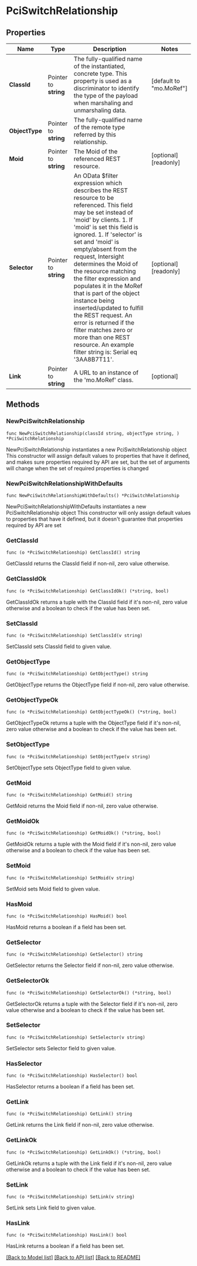 # PciSwitchRelationship

## Properties

Name | Type | Description | Notes
------------ | ------------- | ------------- | -------------
**ClassId** | Pointer to **string** | The fully-qualified name of the instantiated, concrete type. This property is used as a discriminator to identify the type of the payload when marshaling and unmarshaling data. | [default to "mo.MoRef"]
**ObjectType** | Pointer to **string** | The fully-qualified name of the remote type referred by this relationship. | 
**Moid** | Pointer to **string** | The Moid of the referenced REST resource. | [optional] [readonly] 
**Selector** | Pointer to **string** | An OData $filter expression which describes the REST resource to be referenced. This field may be set instead of &#39;moid&#39; by clients. 1. If &#39;moid&#39; is set this field is ignored. 1. If &#39;selector&#39; is set and &#39;moid&#39; is empty/absent from the request, Intersight determines the Moid of the resource matching the filter expression and populates it in the MoRef that is part of the object instance being inserted/updated to fulfill the REST request. An error is returned if the filter matches zero or more than one REST resource. An example filter string is: Serial eq &#39;3AA8B7T11&#39;. | [optional] [readonly] 
**Link** | Pointer to **string** | A URL to an instance of the &#39;mo.MoRef&#39; class. | [optional] 

## Methods

### NewPciSwitchRelationship

`func NewPciSwitchRelationship(classId string, objectType string, ) *PciSwitchRelationship`

NewPciSwitchRelationship instantiates a new PciSwitchRelationship object
This constructor will assign default values to properties that have it defined,
and makes sure properties required by API are set, but the set of arguments
will change when the set of required properties is changed

### NewPciSwitchRelationshipWithDefaults

`func NewPciSwitchRelationshipWithDefaults() *PciSwitchRelationship`

NewPciSwitchRelationshipWithDefaults instantiates a new PciSwitchRelationship object
This constructor will only assign default values to properties that have it defined,
but it doesn't guarantee that properties required by API are set

### GetClassId

`func (o *PciSwitchRelationship) GetClassId() string`

GetClassId returns the ClassId field if non-nil, zero value otherwise.

### GetClassIdOk

`func (o *PciSwitchRelationship) GetClassIdOk() (*string, bool)`

GetClassIdOk returns a tuple with the ClassId field if it's non-nil, zero value otherwise
and a boolean to check if the value has been set.

### SetClassId

`func (o *PciSwitchRelationship) SetClassId(v string)`

SetClassId sets ClassId field to given value.


### GetObjectType

`func (o *PciSwitchRelationship) GetObjectType() string`

GetObjectType returns the ObjectType field if non-nil, zero value otherwise.

### GetObjectTypeOk

`func (o *PciSwitchRelationship) GetObjectTypeOk() (*string, bool)`

GetObjectTypeOk returns a tuple with the ObjectType field if it's non-nil, zero value otherwise
and a boolean to check if the value has been set.

### SetObjectType

`func (o *PciSwitchRelationship) SetObjectType(v string)`

SetObjectType sets ObjectType field to given value.


### GetMoid

`func (o *PciSwitchRelationship) GetMoid() string`

GetMoid returns the Moid field if non-nil, zero value otherwise.

### GetMoidOk

`func (o *PciSwitchRelationship) GetMoidOk() (*string, bool)`

GetMoidOk returns a tuple with the Moid field if it's non-nil, zero value otherwise
and a boolean to check if the value has been set.

### SetMoid

`func (o *PciSwitchRelationship) SetMoid(v string)`

SetMoid sets Moid field to given value.

### HasMoid

`func (o *PciSwitchRelationship) HasMoid() bool`

HasMoid returns a boolean if a field has been set.

### GetSelector

`func (o *PciSwitchRelationship) GetSelector() string`

GetSelector returns the Selector field if non-nil, zero value otherwise.

### GetSelectorOk

`func (o *PciSwitchRelationship) GetSelectorOk() (*string, bool)`

GetSelectorOk returns a tuple with the Selector field if it's non-nil, zero value otherwise
and a boolean to check if the value has been set.

### SetSelector

`func (o *PciSwitchRelationship) SetSelector(v string)`

SetSelector sets Selector field to given value.

### HasSelector

`func (o *PciSwitchRelationship) HasSelector() bool`

HasSelector returns a boolean if a field has been set.

### GetLink

`func (o *PciSwitchRelationship) GetLink() string`

GetLink returns the Link field if non-nil, zero value otherwise.

### GetLinkOk

`func (o *PciSwitchRelationship) GetLinkOk() (*string, bool)`

GetLinkOk returns a tuple with the Link field if it's non-nil, zero value otherwise
and a boolean to check if the value has been set.

### SetLink

`func (o *PciSwitchRelationship) SetLink(v string)`

SetLink sets Link field to given value.

### HasLink

`func (o *PciSwitchRelationship) HasLink() bool`

HasLink returns a boolean if a field has been set.


[[Back to Model list]](../README.md#documentation-for-models) [[Back to API list]](../README.md#documentation-for-api-endpoints) [[Back to README]](../README.md)


